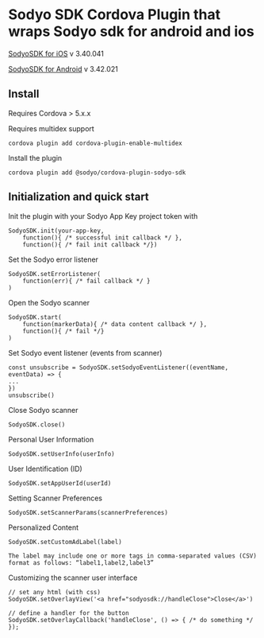 
# Sodyo SDK Cordova Plugin that wraps Sodyo sdk for android and ios

[SodyoSDK for iOS](https://github.com/sodyo-ltd/SodyoSDKPod) v 3.40.041

[SodyoSDK for Android](https://search.maven.org/search?q=a:sodyo-android-sdk) v 3.42.021


## Install
Requires Cordova > 5.x.x

Requires multidex support
```
cordova plugin add cordova-plugin-enable-multidex
```
Install the plugin

    cordova plugin add @sodyo/cordova-plugin-sodyo-sdk

## Initialization and quick start
Init the plugin with your Sodyo App Key project token with
```
SodyoSDK.init(your-app-key,
    function(){ /* successful init callback */ },
    function(){ /* fail init callback */})
```

Set the Sodyo error listener
```
SodyoSDK.setErrorListener(
    function(err){ /* fail callback */ }
)
```

Open the Sodyo scanner
```
SodyoSDK.start(
    function(markerData){ /* data content callback */ },
    function(){ /* fail */}
)
```

Set Sodyo event listener (events from scanner)
```
const unsubscribe = SodyoSDK.setSodyoEventListener((eventName, eventData) => {
...
})
unsubscribe()
```

Close Sodyo scanner
```
SodyoSDK.close()
```

Personal User Information

```
SodyoSDK.setUserInfo(userInfo)
```

User Identification (ID)
```
SodyoSDK.setAppUserId(userId)
```

Setting Scanner Preferences
```
SodyoSDK.setScannerParams(scannerPreferences)
```

Personalized Content
```
SodyoSDK.setCustomAdLabel(label)
```
`The label may include one or more tags in comma-separated values (CSV) format as follows: “label1,label2,label3”`

Customizing the scanner user interface
```
// set any html (with css)
SodyoSDK.setOverlayView('<a href="sodyosdk://handleClose">Close</a>') 

// define a handler for the button
SodyoSDK.setOverlayCallback('handleClose', () => { /* do something */ });
```

